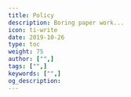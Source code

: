 ```yaml
---
title: Policy
description: Boring paper work...
icon: ti-write
date: 2019-10-26
type: toc
weight: 75
author: ["",]
tags: ["",]
keywords: ["",]
og_description:
---
```

